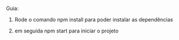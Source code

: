 Guia:

1. Rode o comando npm install para poder instalar as dependências 

2. em seguida npm start para iniciar o projeto
